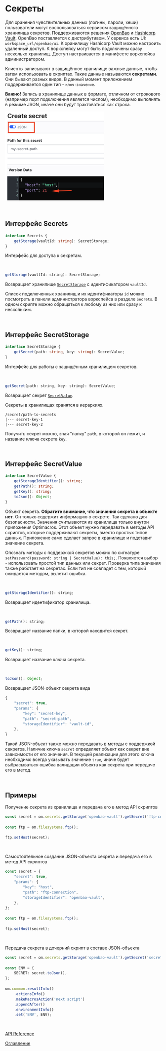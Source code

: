 # Секреты

Для хранения чувствительных данных (логины, пароли, хеши) пользователи могут воспользоваться сервисом защищённого хранилища секретов. Поддерживаются решения [OpenBao](https://openbao.org/) и [Hashicorp Vault](https://www.vaultproject.io/). OpenBao поставляется с дистрибутивом. У сервиса есть UI: `workspace_url/openbao/ui`. К хранилищу Hashicorp Vault можно настроить удаленный доступ. К воркспейсу могут быть подключены сразу несколько хранилищ. Доступ настраивается в манифесте воркспейса администратором.

Клиенты записывают в защищённое хранилище важные данные, чтобы затем использовать в скриптах. Такие данные называются **секретами**. Они бывают разных видов. В данный момент приложением поддерживается один тип - `ключ-значение`.

**Важно!** Запись в хранилище данных в формате, отличном от строкового (например порт подключения является числом), необходимо выполнять в режиме JSON, иначе они будут трактоваться как строка.

![Режим JSON в хранилище секретов](./pic/secret_json_mode.png)

&nbsp;

## Интерфейс Secrets<a name="secrets"></a>
```ts
interface Secrets {
	getStorage(vaultId: string): SecretStorage;
}
```
Интерфейс для доступа к секретам.

&nbsp;

```js
getStorage(vaultId: string): SecretStorage;
```
Возвращает хранилище [`SecretStorage`](#secret-storage) с идентификатором `vaultId`.

Список подключенных хранилищ и их идентификаторы `id` можно посмотреть в панели администратора воркспейса в разделе `Secrets`. В одном скрипте можно обращаться к любому из них или сразу к нескольким.

&nbsp;

## Интерфейс SecretStorage<a name="secret-storage"></a>
```ts
interface SecretStorage {
	getSecret(path: string, key: string): SecretValue;
}
```
Интерфейс для работы с защищённым хранилищем секретов.

&nbsp;

```js
getSecret(path: string, key: string): SecretValue;
```
Возвращает секрет [`SecretValue`](#secret-value).

Секреты в хранилищах хранятся в иерархиях.
```
/secret/path-to-secrets
|--- secret-key-1
|--- secret-key-2
```

Получить секрет можно, зная "папку" `path`, в которой он лежит, и название ключа секрета `key`.

&nbsp;

## Интерфейс SecretValue<a name="secret-value"></a>
```ts
interface SecretValue {
	getStorageIdentifier(): string;
	getPath(): string;
	getKey(): string;
	toJson(): Object;
}
```
Объект секрета. **Обратите внимание, что значения секрета в объекте нет.** Он только содержит информацию о секрете. Так сделано для безопасности. Значения считываются из хранилища только внутри приложения Optimacros. Этот объект нужно передавать в методы API скриптов, которые поддерживают секреты, вместо простых типов данных. Приложение само сделает запрос в хранилище и подставит значение секрета.

Опознать методы с поддержкой секретов можно по сигнатуре `setPassword(password: string | SecretValue): this;`. Появляется выбор - использовать простой тип данных или секрет. Проверка типа значения также работает на секретах. Если тип не совпадет с тем, который ожидается методом, вылетит ошибка.

&nbsp;

```js
getStorageIdentifier(): string;
```
Возвращает идентификатор хранилища.

&nbsp;

```js
getPath(): string;
```
Возвращает название папки, в которой находится секрет.

&nbsp;

```js
getKey(): string;
```
Возвращает название ключа секрета.

&nbsp;

```js
toJson(): Object;
```
Возвращает JSON-объект секрета вида
```ts
{
    "secret": true,
    "params": {
        "key": "secret-key",
        "path": "secret-path",
        "storageIdentifier": "vault-id",
    },
}
```
Такой JSON-объект также можно передавать в методы с поддержкой секретов. Наличие ключа `secret` определяет объект как секрет вне зависимости от его значения. В текущей реализации для этого ключа необходимо всегда указывать значение `true`, иначе будет выбрасываться ошибка валидации объекта как секрета при передаче его в метод.

&nbsp;

## Примеры

Получение секрета из хранилища и передача его в метод API скриптов
```ts
const secret = om.secrets.getStorage('openbao-vault').getSecret('ftp-connection', 'host');

const ftp = om.filesystems.ftp();

ftp.setHost(secret);
```

&nbsp;

Самостоятельное создание JSON-объекта секрета и передача его в метод API скриптов
```ts
const secret = {
    "secret": true,
    "params": {
        "key": "host",
        "path": "ftp-connection",
        "storageIdentifier": "openbao-vault",
    },
};

const ftp = om.filesystems.ftp();

ftp.setHost(secret);
```

&nbsp;

Передача секрета в дочерний скрипт в составе JSON-oбъекта
```ts
const secret = om.secrets.getStorage('openbao-vault').getSecret('secret-path', 'secret-key');

const ENV = {
    SECRET: secret.toJson(),
};

om.common.resultInfo()
    .actionsInfo()
    .makeMacrosAction('next script')
    .appendAfter()
    .environmentInfo()
    .set('ENV', ENV);
```

&nbsp;

[API Reference](./API.md)

[Оглавление](../README.md)